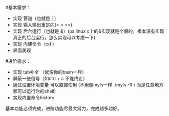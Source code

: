 


#基本需求：

- 实现 管道（也就是 | ）
- 实现 输入输出重定向(< > >>)
- 实现 后台运行（也就是 &）(ps:linux c上的&实现就是个假的，根本没有实现真正的后台运行，怎么实现可以考虑一下)
- 实现 内建命令（cd ）
- 界面美观

#进阶需求：

- 实现 tab补全 （就像你的bash一样）
- 屏蔽一些信号（如ctrl + c 不能终止）
- 通过设置环境变量 可以直接使用 (不用像myls一样 ./myls -R / 而是任意地方都可以运行你的shell)
- 实现内置命令history

基本功能必须完成，进阶功能尽最大努力，完成越多越好。
